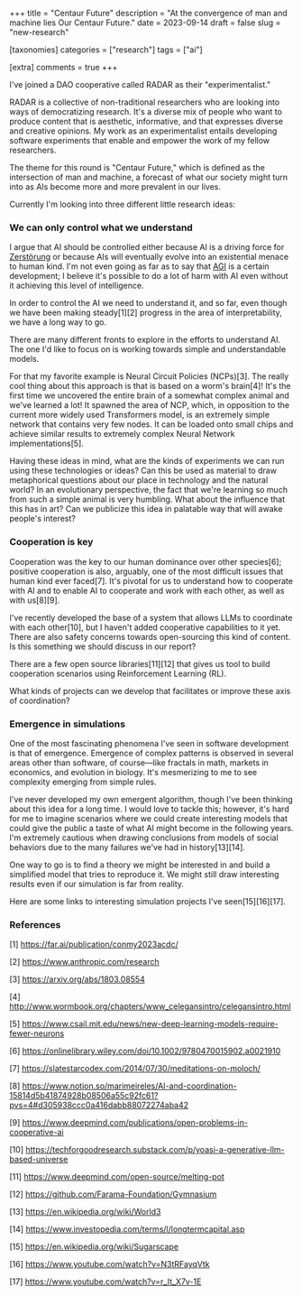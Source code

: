 +++
title = "Centaur Future"
description = "At the convergence of man and machine lies Our Centaur Future."
date = 2023-09-14
draft = false
slug = "new-research"

[taxonomies]
categories = ["research"]
tags = ["ai"]

[extra]
comments = true
+++

I've joined a DAO cooperative called RADAR as their "experimentalist."

RADAR is a collective of non-traditional researchers who are looking into ways of democratizing research. It's a diverse mix of people who want to produce content that is aesthetic, informative, and that expresses diverse and creative opinions. My work as an experimentalist entails developing software experiments that enable and empower the work of my fellow researchers.

The theme for this round is "Centaur Future," which is defined as the intersection of man and machine, a forecast of what our society might turn into as AIs become more and more prevalent in our lives.

Currently I'm looking into three different little research ideas:

### We can only control what we understand


I argue that AI should be controlled either because AI is a driving force for [Zerstörung](https://en.wikipedia.org/wiki/Creative_destruction) or because AIs will eventually evolve into an existential menace to human kind. I'm not even going as far as to say that [AGI](https://en.wikipedia.org/wiki/Artificial_general_intelligence) is a certain development; I believe it's possible to do a lot of harm with AI even without it achieving this level of intelligence.

In order to control the AI we need to understand it, and so far, even though we have been making steady[1][2] progress in the area of interpretability, we have a long way to go.

There are many different fronts to explore in the efforts to understand AI. The one I'd like to focus on is working towards simple and understandable models.

For that my favorite example is Neural Circuit Policies (NCPs)[3]. The really cool thing about this approach is that is based on a worm's brain[4]! It's the first time we uncovered the entire brain of a somewhat complex animal and we've learned a lot! It spawned the area of NCP, which, in opposition to the current more widely used Transformers model, is an extremely simple network that contains very few nodes. It can be loaded onto small chips and achieve similar results to extremely complex Neural Network implementations[5].

Having these ideas in mind, what are the kinds of experiments we can run using these technologies or ideas? Can this be used as material to draw metaphorical questions about our place in technology and the natural world? In an evolutionary perspective, the fact that we're learning so much from such a simple animal is very humbling. What about the influence that this has in art? Can we publicize this idea in palatable way that will awake people's interest?

### Cooperation is key


Cooperation was the key to our human dominance over other species[6]; positive cooperation is also, arguably, one of the most difficult issues that human kind ever faced[7]. It's pivotal for us to understand how to cooperate with AI and to enable AI to cooperate and work with each other, as well as with us[8][9].

I've recently developed the base of a system that allows LLMs to coordinate with each other[10], but I haven't added cooperative capabilities to it yet. There are also safety concerns towards open-sourcing this kind of content. Is this something we should discuss in our report?

There are a few open source libraries[11][12] that gives us tool to build cooperation scenarios using Reinforcement Learning (RL).

What kinds of projects can we develop that facilitates or improve these axis of coordination?

### Emergence in simulations


One of the most fascinating phenomena I've seen in software development is that of emergence. Emergence of complex patterns is observed in several areas other than software, of course—like fractals in math, markets in economics, and evolution in biology. It's mesmerizing to me to see complexity emerging from simple rules.

I've never developed my own emergent algorithm, though I've been thinking about this idea for a long time. I would love to tackle this; however, it's hard for me to imagine scenarios where we could create interesting models that could give the public a taste of what AI might become in the following years. I'm extremely cautious when drawing conclusions from models of social behaviors due to the many failures we've had in history[13][14].

One way to go is to find a theory we might be interested in and build a simplified model that tries to reproduce it. We might still draw interesting results even if our simulation is far from reality.

Here are some links to interesting simulation projects I've seen[15][16][17].

### References

[1] https://far.ai/publication/conmy2023acdc/

[2] https://www.anthropic.com/research

[3] https://arxiv.org/abs/1803.08554

[4] http://www.wormbook.org/chapters/www_celegansintro/celegansintro.html

[5] https://www.csail.mit.edu/news/new-deep-learning-models-require-fewer-neurons


[6] https://onlinelibrary.wiley.com/doi/10.1002/9780470015902.a0021910

[7] https://slatestarcodex.com/2014/07/30/meditations-on-moloch/

[8] https://www.notion.so/marimeireles/AI-and-coordination-15814d5b41874928b08506a55c92fc61?pvs=4#d305938ccc0a416dabb88072274aba42

[9] https://www.deepmind.com/publications/open-problems-in-cooperative-ai

[10] https://techforgoodresearch.substack.com/p/yoasi-a-generative-llm-based-universe

[11] https://www.deepmind.com/open-source/melting-pot

[12] https://github.com/Farama-Foundation/Gymnasium


[13] https://en.wikipedia.org/wiki/World3

[14] https://www.investopedia.com/terms/l/longtermcapital.asp

[15] https://en.wikipedia.org/wiki/Sugarscape

[16] https://www.youtube.com/watch?v=N3tRFayqVtk

[17] https://www.youtube.com/watch?v=r_It_X7v-1E
